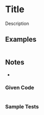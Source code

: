 # Title

Description

## Examples

```text

```

## Notes

*

### Given Code

```python

```

### Sample Tests

```python

```
